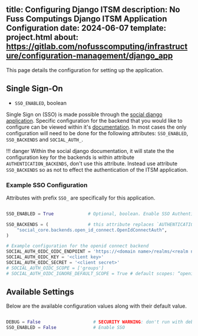 title: Configuring Django ITSM
description: No Fuss Computings Django ITSM Application Configuration
date: 2024-06-07
template: project.html
about: https://gitlab.com/nofusscomputing/infrastructure/configuration-management/django_app
---

This page details the configuration for setting up the application.



## Single Sign-On

- `SSO_ENABLED`, boolean

Single Sign on (SSO) is made possible through the [social django application](https://python-social-auth.readthedocs.io/en/latest/configuration/django.html). Specific configuration for the backend that you would like to configure can be viewed within it's [documentation](https://python-social-auth.readthedocs.io/en/latest/backends/index.html). In most cases the only configuration will need to be done for the following attributes: `SSO_ENABLED`, `SSO_BACKENDS` and `SOCIAL_AUTH_`.

!!! danger
    Within the social django documentation, it will state the the configuration key for the backends is within attribute `AUTHENTICATION_BACKENDS`, don't use this attribute. Instead use attribute `SSO_BACKENDS` so as not to effect the authentication of the ITSM application.


### Example SSO Configuration

Attributes with prefix `SSO_` are specifically for this application.

``` py

SSO_ENABLED = True             # Optional, boolean. Enable SSO Authentication

SSO_BACKENDS = (               # this attribute replaces `AUTHENTICATION_BACKENDS` and must be used instead of.
    "social_core.backends.open_id_connect.OpenIdConnectAuth",
)

# Example configuration for the openid connect backend
SOCIAL_AUTH_OIDC_OIDC_ENDPOINT = 'https://<domain name>/realms/<realm name>'
SOCIAL_AUTH_OIDC_KEY = '<client key>'
SOCIAL_AUTH_OIDC_SECRET = '<client secret>'
# SOCIAL_AUTH_OIDC_SCOPE = ['groups']
# SOCIAL_AUTH_OIDC_IGNORE_DEFAULT_SCOPE = True # default scopes: “openid”, “profile” and “email”

```


## Available Settings

Below are the available configuration values along with their default value.

``` py

DEBUG = False                    # SECURITY WARNING: don't run with debug turned on in production!
SSO_ENABLED = False              # Enable SSO

```
